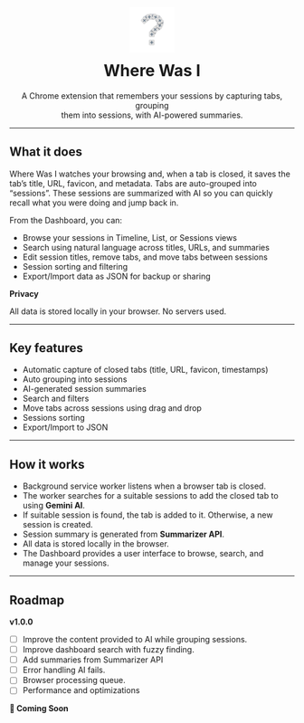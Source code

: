 <div align="center" style="margin-top: 30px">
    <img src="./assets/logo.png" alt="Logo" width="80" />
    <h1 style="margin-top: 12px;">Where Was I</h1>
    <p>
        A Chrome extension that remembers your sessions by capturing tabs, grouping<br/> them into sessions, with AI-powered summaries.
    </p>
</div>

---

<!-- Short Demo Video -->

## What it does

Where Was I watches your browsing and, when a tab is closed, it saves the tab’s title, URL, favicon, and metadata. Tabs are auto-grouped into “sessions”. These sessions are summarized with AI so you can quickly recall what you were doing and jump back in.

From the Dashboard, you can:

- Browse your sessions in Timeline, List, or Sessions views
- Search using natural language across titles, URLs, and summaries
- Edit session titles, remove tabs, and move tabs between sessions
- Session sorting and filtering
- Export/Import data as JSON for backup or sharing

**Privacy**

All data is stored locally in your browser. No servers used.

---

## Key features

- Automatic capture of closed tabs (title, URL, favicon, timestamps)
- Auto grouping into sessions
- AI-generated session summaries
- Search and filters
- Move tabs across sessions using drag and drop
- Sessions sorting
- Export/Import to JSON

---

## How it works

- Background service worker listens when a browser tab is closed.
- The worker searches for a suitable sessions to add the closed tab to using **Gemini AI**.
- If suitable session is found, the tab is added to it. Otherwise, a new session is created.
- Session summary is generated from **Summarizer API**.
- All data is stored locally in the browser.
- The Dashboard provides a user interface to browse, search, and manage your sessions.

---

<!-- Installation -->

<!-- Technical Details -->

<!-- Contributing and Project Structure -->

<!-- Motivation -->

<!-- Image Gallery -->

## Roadmap

**v1.0.0**

- [ ] Improve the content provided to AI while grouping sessions.
- [ ] Improve dashboard search with fuzzy finding.
- [ ] Add summaries from Summarizer API
- [ ] Error handling AI fails.
- [ ] Browser processing queue.
- [ ] Performance and optimizations

**🚀 Coming Soon**
